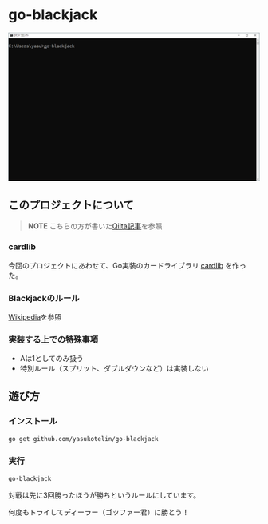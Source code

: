 # go-blackjack

![demo](./public/go-blackjack-demo.gif)

## このプロジェクトについて

> **NOTE** こちらの方が書いた[Qiita記事](https://qiita.com/hirossyi73/items/cf8648c31898216312e5)を参照

### cardlib

今回のプロジェクトにあわせて、Go実装のカードライブラリ [cardlib](https://github.com/yasukotelin/cardlib) を作った。

### Blackjackのルール

[Wikipedia](https://ja.wikipedia.org/wiki/%E3%83%96%E3%83%A9%E3%83%83%E3%82%AF%E3%82%B8%E3%83%A3%E3%83%83%E3%82%AF)を参照

### 実装する上での特殊事項

- Aは1としてのみ扱う
- 特別ルール（スプリット、ダブルダウンなど）は実装しない

## 遊び方

### インストール

```bash
go get github.com/yasukotelin/go-blackjack
```

### 実行

```bash
go-blackjack
```

対戦は先に3回勝ったほうが勝ちというルールにしています。

何度もトライしてディーラー（ゴッファー君）に勝とう！